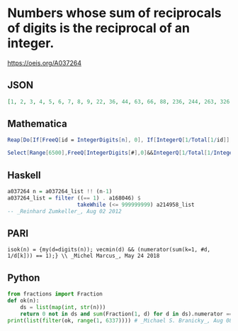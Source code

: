 # Numbers whose sum of reciprocals of digits is the reciprocal of an integer\.
https://oeis.org/A037264
## JSON
```JSON
[1, 2, 3, 4, 5, 6, 7, 8, 9, 22, 36, 44, 63, 66, 88, 236, 244, 263, 326, 333, 362, 424, 442, 488, 623, 632, 666, 848, 884, 999, 2488, 2666, 2848, 2884, 3366, 3446, 3464, 3636, 3644, 3663, 4288, 4346, 4364, 4436, 4444, 4463, 4634, 4643, 4828, 4882, 6266, 6336]
```
## Mathematica
```Mathematica
Reap[Do[If[FreeQ[id = IntegerDigits[n], 0], If[IntegerQ[1/Total[1/id]], Sow[n]]], {n, 1, 10^4}]][[2, 1]] (* _Jean-François Alcover_, Dec 15 2015 *)
```
```Mathematica
Select[Range[6500],FreeQ[IntegerDigits[#],0]&&IntegerQ[1/Total[1/IntegerDigits[#]]]&] (* _Harvey P. Dale_, Sep 29 2024 *)
```
## Haskell
```Haskell
a037264 n = a037264_list !! (n-1)
a037264_list = filter ((== 1) . a168046) $
                      takeWhile (<= 999999999) a214958_list
-- _Reinhard Zumkeller_, Aug 02 2012
```
## PARI
```PARI
isok(n) = {my(d=digits(n)); vecmin(d) && (numerator(sum(k=1, #d, 1/d[k])) == 1);} \\ _Michel Marcus_, May 24 2018
```
## Python
```Python
from fractions import Fraction
def ok(n):
    ds = list(map(int, str(n)))
    return 0 not in ds and sum(Fraction(1, d) for d in ds).numerator == 1
print(list(filter(ok, range(1, 6337)))) # _Michael S. Branicky_, Aug 08 2021
```
